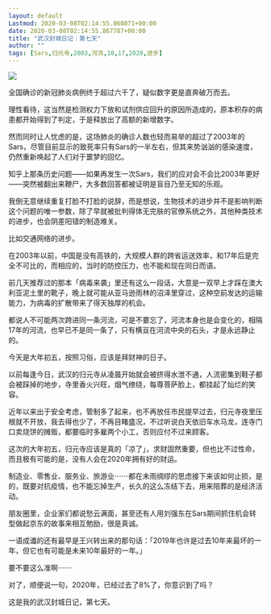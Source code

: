 ```yaml
---
layout: default
Lastmod: 2020-03-08T02:14:55.868071+00:00
date: 2020-03-08T02:14:55.867787+00:00
title: "武汉封城日记｜第七天"
author: ""
tags: [Sars,归元寺,2003,河流,10,17,2020,进步]
---
```


![](https://images.weserv.nl/?url=http%3A//img2.jintiankansha.me/get%3Fsrc%3Dhttp%3A//mmbiz.qpic.cn/mmbiz_png/7smcUtbXojsSga0edPlibMoNs5TicNUw5QjqgYwt9ukNK1PPfu3E4lvdmRaw3VJHxDJ7KEeMGA4ibM1NQNv1VK1PQ/640%3Fwx_fmt%3Dpng)

  

全国确诊的新冠肺炎病例终于超过六千了，疑似数字更是直奔破万而去。  

  

理性看待，这当然是检测权力下放和试剂供应回升的原因所造成的，原本积存的病患都开始得到了判定，于是释放出了高额的新增数字。

  

然而同时让人忧虑的是，这场肺炎的确诊人数也轻而易举的超过了2003年的Sars，尽管目前显示的致死率只有Sars的一半左右，但其来势汹汹的感染速度，仍然重新唤起了人们对于噩梦的回忆。

知乎上那条历史问题——如果再发生一次Sars，我们的应对会不会比2003年更好——突然被翻出来鞭尸，大多数回答都被证明是盲目乃至无知的乐观。

我倒无意继续重复打脸不打脸的说辞，而是想说，生物技术的进步并不是影响判断这个问题的唯一参数，除了早就被批判得体无完肤的官僚系统之外，其他种类技术的进步，也会阴差阳错的制造难关。

比如交通网络的进步。

在2003年以前，中国是没有高铁的，大规模人群的跨省运送效率，和17年后是完全不可比的，而相应的，当时的防控压力，也不能和现在同日而语。

前几天推荐过的那本「病毒来袭」里还有这么一段话，大意是一双早上才踩在澳大利亚泥土里的靴子，晚上就可能从亚马逊雨林的沼泽里穿过，这种空前发达的运输能力，为病毒的扩散带来了得天独厚的机会。

都说人不可能两次跨进同一条河流，可是不要忘了，河流本身也是会变化的，相隔17年的河流，也早已不是同一条了，只有横亘在河流中央的石头，才是永远静止的。

今天是大年初五，按照习俗，应该是拜财神的日子。

以前每逢今日，武汉的归元寺从凌晨开始就会被挤得水泄不通，人流密集到鞋子都会被踩掉的地步，寺里香火兴旺，烟气缭绕，每尊菩萨脸上，都挂起了灿烂的笑容。

近年以来出于安全考虑，管制多了起来，也不再放任市民提早过去，归元寺夜里压根就不开放，我去得也少了，不再目睹盛况，不过听说白天依旧车水马龙，连寺门口卖烧饼的摊贩，都要临时多雇两个小工，否则应付不过来顾客。

这次的大年初五，归元寺应该是真的「凉了」，求财固然重要，但也比不过性命，而且极有可能的是，没有人会在2020年拥有好的财运。

制造业、零售业、服务业、旅游业⋯⋯都在未雨绸缪的思虑接下来该如何止损，是的，既要对抗疫情，也不能忘掉生产，长久的这么冻结下去，用来陪葬的是经济活动。

朋友圈里，企业家们都说愁云满面，甚至还有人用刘强东在Sars期间抓住机会转型做起京东的故事来相互勉励，很是真诚。

一语成谶的还有最早是王兴转出来的那句话：「2019年也许是过去10年来最坏的一年，但它也有可能是未来10年最好的一年。」

要不要这么准啊⋯⋯

对了，顺便说一句，2020年，已经过去了8%了，你意识到了吗？

这是我的武汉封城日记，第七天。

